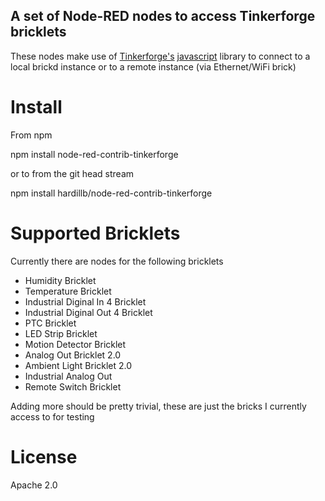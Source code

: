 A set of Node-RED nodes to access Tinkerforge bricklets
-------------------------------------------------------
These nodes make use of [Tinkerforge's][1] [javascript][2] library to connect 
to a local brickd instance or to a remote instance (via Ethernet/WiFi brick)

Install
=======
From npm

npm install node-red-contrib-tinkerforge

or to from the git head stream

npm install hardillb/node-red-contrib-tinkerforge

Supported Bricklets
===================
Currently there are nodes for the following bricklets

 - Humidity Bricklet
 - Temperature Bricklet
 - Industrial Diginal In 4 Bricklet
 - Industrial Diginal Out 4 Bricklet
 - PTC Bricklet
 - LED Strip Bricklet
 - Motion Detector Bricklet
 - Analog Out Bricklet 2.0
 - Ambient Light Bricklet 2.0
 - Industrial Analog Out
 - Remote Switch Bricklet

Adding more should be pretty trivial, these are just the bricks I currently 
access to for testing

License
=======
Apache 2.0


 [1]:http://www.tinkerforge.com/en
 [2]:http://www.tinkerforge.com/en/doc/index.html#/software-javascript-open